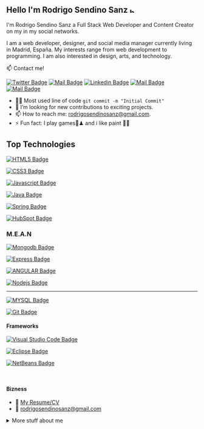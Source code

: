 ## Hello I'm Rodrigo Sendino Sanz <img src="https://user-images.githubusercontent.com/1303154/88677602-1635ba80-d120-11ea-84d8-d263ba5fc3c0.gif" width="12px" alt="hi">

I'm Rodrigo Sendino Sanz a Full Stack Web Developer and Content Creator on my in my social networks.

I am a web developer, designer, and social media manager currently living in Madrid, España.
My interests range from web development to programming. I am also interested in design, arts, and technology.


:mailbox: Contact me!

[![Twitter Badge](https://img.shields.io/badge/-@rodrigosendino-1ca0f1?style=flat&labelColor=1ca0f1&logo=twitter&logoColor=white&link=https://twitter.com/rodrigosendino)](https://twitter.com/rodrigosendino) [![Mail Badge](https://img.shields.io/badge/-RodrigoSendinoSanz-e74c3c?style=flat&labelColor=e74c3c&logo=youtube&logoColor=white)](https://www.youtube.com/channel/UCWkZeTUDucGmgGVMtmaFMag/featured?view_as=subscriber) [![Linkedin Badge](https://img.shields.io/badge/-RodrigoSendinoSanz-0e76a8?style=flat&labelColor=0e76a8&logo=linkedin&logoColor=white)](https://www.linkedin.com/in/rodrigo-sendino-sanz-27a3a0100/) [![Mail Badge](https://img.shields.io/badge/-@rodrigosendinosanz-e84393?style=flat&labelColor=e84393&logo=instagram&logoColor=white)](https://instagram.com/rodrigosendinosanz) [![Mail Badge](https://img.shields.io/badge/-rodrigosendinosanz-c0392b?style=flat&labelColor=c0392b&logo=gmail&logoColor=white)](mailto:rodrigosendinosanz@gmail.com)


- 👨‍💻 Most used line of code ```git commit -m "Initial Commit"```
- 🤔 I’m looking for new contributions to exciting projects.
- 📫 How to reach me: rodrigosendinosanz@gmail.com.
- ⚡ Fun fact: I play games👾♟ and i like paint 🧑‍🎨

## Top Technologies

[![HTML5 Badge](https://img.shields.io/badge/-HTLM5-E34F26?style=for-the-badge&labelColor=black&logo=HTML5&logoColor=E34F26)](#)

[![CSS3 Badge](https://img.shields.io/badge/-CSS3-1572B6?style=for-the-badge&labelColor=black&logo=CSS3&logoColor=1572B6)](#)

[![Javascript Badge](https://img.shields.io/badge/-Javascript-F0DB4F?style=for-the-badge&labelColor=black&logo=javascript&logoColor=F7DF1E)](#)

[![Java Badge](https://img.shields.io/badge/-Java-007396?style=for-the-badge&labelColor=white&logo=java&logoColor=E34F26)](#)

[![Spring Badge](https://img.shields.io/badge/-Spring-47A248?style=for-the-badge&labelColor=black&logo=spring&logoColor=#47A248)](#)

[![HubSpot Badge](https://img.shields.io/badge/-HubSpot-E34F26?style=for-the-badge&labelColor=black&logo=hubspot&logoColor=E34F26)](#)

### M.E.A.N

[![Mongodb Badge](https://img.shields.io/badge/-Mongodb-47A248?style=for-the-badge&labelColor=black&logo=mongodb&logoColor=47A248)](#)

[![Express Badge](https://img.shields.io/badge/-Express-ffffff?style=for-the-badge&labelColor=black&logo=express&logoColor=ffffff)](#)

[![ANGULAR Badge](https://img.shields.io/badge/-Angular-dd0031?style=for-the-badge&labelColor=black&logo=angular&logoColor=dd0031)](#)

[![Nodejs Badge](https://img.shields.io/badge/-Nodejs-339933?style=for-the-badge&labelColor=black&logo=node.js&logoColor=339933)](#)

<hr />

[![MYSQL Badge](https://img.shields.io/badge/-MySQL-4479A1?style=for-the-badge&labelColor=white&logo=mysql&logoColor=4479A1)](#)

[![Git Badge](https://img.shields.io/badge/-Git-F05032?style=for-the-badge&labelColor=white&logo=git&logoColor=F05032)](#)

#### Frameworks

[![Visual Studio Code Badge](https://img.shields.io/badge/-VisualStudioCode-007ACC?style=for-the-badge&labelColor=white&logo=VisualStudioCode&logoColor=007ACC)](#)

[![Eclipse Badge](https://img.shields.io/badge/-eclipse-2C2255?style=for-the-badge&labelColor=white&logo=eclipse&logoColor=2C2255)](#)

[![NetBeans Badge](https://img.shields.io/badge/-NetBeans-1B6AC6?style=for-the-badge&labelColor=white&logo=ApacheNetBeansIDE&logoColor=1B6AC6)](#)

<br />

#### Bizness
- :paperclip: [My Resume/CV](https://github.com/RodrigoSendinoSanz/RodrigoSendinoSanz/blob/main/CV-RodrigoSendinoSanz.pdf)
- :email: rodrigosendinosanz@gmail.com

<details>
<summary>
  More stuff about me
</summary>

<br >

I love sharing knowledge and putting tutorials, courses and posts together for helping other developers


#### Github Stats

![Rodrigo's github stats](https://github-readme-stats.vercel.app/api?username=rodrigosendinosanz&show_icons=true&theme=radical)

![Rodrigo's github stats](https://github-readme-stats.vercel.app/api/top-langs/?username=rodrigosendinosanz&theme=tokyonight&hide_langs_below=1)

  
</details>
